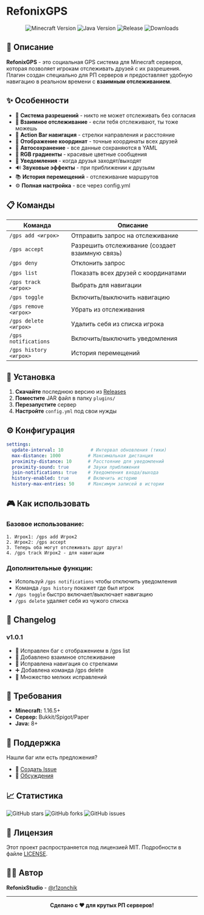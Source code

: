 # RefonixGPS

<div align="center">
  <img src="https://img.shields.io/badge/Minecraft-1.16.5-green?style=for-the-badge" alt="Minecraft Version">
  <img src="https://img.shields.io/badge/Java-8+-orange?style=for-the-badge" alt="Java Version">
  <img src="https://img.shields.io/github/v/release/r1zonchik/RefonixGPS?style=for-the-badge" alt="Release">
  <img src="https://img.shields.io/github/downloads/r1zonchik/RefonixGPS/total?style=for-the-badge" alt="Downloads">
</div>

## 🎯 Описание

**RefonixGPS** - это социальная GPS система для Minecraft серверов, которая позволяет игрокам отслеживать друзей с их разрешения. Плагин создан специально для РП серверов и предоставляет удобную навигацию в реальном времени с **взаимным отслеживанием**.

## ✨ Особенности

- 🔐 **Система разрешений** - никто не может отслеживать без согласия
- 🤝 **Взаимное отслеживание** - если тебя отслеживают, ты тоже можешь
- 🧭 **Action Bar навигация** - стрелки направления и расстояние
- 📍 **Отображение координат** - точные координаты всех друзей
- 💾 **Автосохранение** - все данные сохраняются в YAML
- 🎨 **RGB градиенты** - красивые цветные сообщения
- 🔔 **Уведомления** - когда друзья заходят/выходят
- 🔊 **Звуковые эффекты** - при приближении к друзьям
- 📚 **История перемещений** - отслеживание маршрутов
- ⚙️ **Полная настройка** - все через config.yml

## 📋 Команды

| Команда | Описание |
|---------|----------|
| `/gps add <игрок>` | Отправить запрос на отслеживание |
| `/gps accept` | Разрешить отслеживание (создает взаимную связь) |
| `/gps deny` | Отклонить запрос |
| `/gps list` | Показать всех друзей с координатами |
| `/gps track <игрок>` | Выбрать для навигации |
| `/gps toggle` | Включить/выключить навигацию |
| `/gps remove <игрок>` | Убрать из отслеживания |
| `/gps delete <игрок>` | Удалить себя из списка игрока |
| `/gps notifications` | Включить/выключить уведомления |
| `/gps history <игрок>` | История перемещений |

## 🚀 Установка

1. **Скачайте** последнюю версию из [Releases](https://github.com/r1zonchik/RefonixGPS/releases)
2. **Поместите** JAR файл в папку `plugins/`
3. **Перезапустите** сервер
4. **Настройте** `config.yml` под свои нужды

## ⚙️ Конфигурация

```yaml
settings:
  update-interval: 10          # Интервал обновления (тики)
  max-distance: 1000          # Максимальная дистанция
  proximity-distance: 10      # Расстояние для уведомлений
  proximity-sound: true       # Звуки приближения
  join-notifications: true    # Уведомления входа/выхода
  history-enabled: true       # Включить историю
  history-max-entries: 50     # Максимум записей в истории
```

## 🎮 Как использовать

### Базовое использование:
```
1. Игрок1: /gps add Игрок2
2. Игрок2: /gps accept
3. Теперь оба могут отслеживать друг друга!
4. /gps track Игрок2 - для навигации
```

### Дополнительные функции:
- Используй `/gps notifications` чтобы отключить уведомления
- Команда `/gps history` покажет где был игрок
- `/gps toggle` быстро включает/выключает навигацию
- `/gps delete` удаляет себя из чужого списка

## 📝 Changelog

### v1.0.1
- 🔧 Исправлен баг с отображением в /gps list
- 🤝 Добавлено взаимное отслеживание
- 🧭 Исправлена навигация со стрелками
- ➕ Добавлена команда /gps delete
- 🐛 Множество мелких исправлений

## 🔧 Требования

- **Minecraft:** 1.16.5+
- **Сервер:** Bukkit/Spigot/Paper
- **Java:** 8+

## 🤝 Поддержка

Нашли баг или есть предложения? 

- 🐛 [Создать Issue](https://github.com/r1zonchik/RefonixGPS/issues)
- 💬 [Обсуждения](https://github.com/r1zonchik/RefonixGPS/discussions)

## 📈 Статистика

![GitHub stars](https://img.shields.io/github/stars/r1zonchik/RefonixGPS?style=social)
![GitHub forks](https://img.shields.io/github/forks/r1zonchik/RefonixGPS?style=social)
![GitHub issues](https://img.shields.io/github/issues/r1zonchik/RefonixGPS)

## 📄 Лицензия

Этот проект распространяется под лицензией MIT. Подробности в файле [LICENSE](LICENSE).

## 👨‍💻 Автор

**RefonixStudio** - [@r1zonchik](https://github.com/r1zonchik)

---

<div align="center">
  <b>Сделано с ❤️ для крутых РП серверов!</b>
</div>
